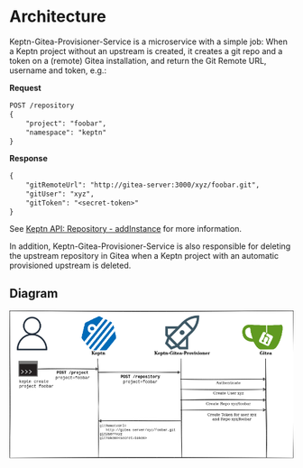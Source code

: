 # Architecture

Keptn-Gitea-Provisioner-Service is a microservice with a simple job: When a Keptn project without an upstream is created, it creates a git repo and a token on a (remote) Gitea installation, and return the Git Remote URL, username and token, e.g.:

**Request**
```
POST /repository
{
    "project": "foobar",
    "namespace": "keptn"
}
```

**Response**
```
{
    "gitRemoteUrl": "http://gitea-server:3000/xyz/foobar.git",
    "gitUser": "xyz",
    "gitToken": "<secret-token>"
}
```

See [Keptn API: Repository - addInstance](https://keptn.sh/api/#/repository/addInstance) for more information.

In addition, Keptn-Gitea-Provisioner-Service is also responsible for deleting the upstream repository in Gitea when a Keptn project with an automatic provisioned upstream is deleted.


## Diagram

![Architecture](architecture.png)

